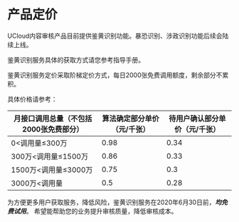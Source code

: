 # 产品定价

UCloud内容审核产品目前提供鉴黄识别功能。暴恐识别、涉政识别功能后续会陆续上线。

鉴黄识别服务具体的获取方式请您参考指导手册。


鉴黄识别服务定价采取阶梯定价方式，每日2000张免费调用额度，剩余部分不累积。

具体价格请参考：	

| 月接口调用总量（不包括2000张免费部分） | 算法确定部分单价（元/千张） | 待用户确认部分单价（元/千张） |
| -------------------------------------- | --------------------------- | ----------------------------- |
| 0<调用量≤300万 | 0.98 | 0.34 |
| 300万<调用量≤1500万 | 0.86 | 0.33 |
| 1500万<调用量≤3000万 | 0.75 | 0.3 |
| 3000万<调用量 | 0.5 | 0.28 |



为方便更多用户获取服务，降低风险，鉴黄识别服务在2020年6月30日前，***均免费试用***。
希望能帮助您的业务提升审核质量，降低审核成本。

